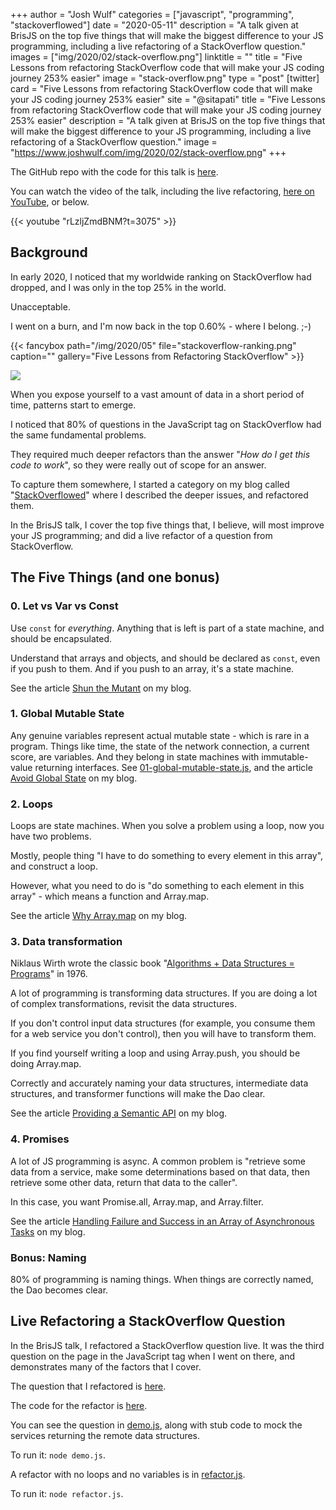 +++
author = "Josh Wulf"
categories = ["javascript", "programming", "stackoverflowed"]
date = "2020-05-11"
description = "A talk given at BrisJS on the top five things that will make the biggest difference to your JS programming, including a live refactoring of a StackOverflow question."
images = ["img/2020/02/stack-overflow.png"]
linktitle = ""
title = "Five Lessons from refactoring StackOverflow code that will make your JS coding journey 253% easier"
image = "stack-overflow.png"
type = "post"
[twitter]
  card = "Five Lessons from refactoring StackOverflow code that will make your JS coding journey 253% easier"
  site = "@sitapati"
  title = "Five Lessons from refactoring StackOverflow code that will make your JS coding journey 253% easier"
  description = "A talk given at BrisJS on the top five things that will make the biggest difference to your JS programming, including a live refactoring of a StackOverflow question."
  image = "https://www.joshwulf.com/img/2020/02/stack-overflow.png"
+++

The GitHub repo with the code for this talk is [here](https://github.com/jwulf/five-things-from-stackoverflow-brisjs). 

You can watch the video of the talk, including the live refactoring, [here on YouTube](https://youtu.be/rLzljZmdBNM?t=3075), or below.

{{< youtube "rLzljZmdBNM?t=3075" >}}

## Background

In early 2020, I noticed that my worldwide ranking on StackOverflow had dropped, and I was only in the top 25% in the world. 

Unacceptable.

I went on a burn, and I'm now back in the top 0.60% - where I belong. ;-)

{{< fancybox path="/img/2020/05" file="stackoverflow-ranking.png" caption="" gallery="Five Lessons from Refactoring StackOverflow" >}}

![](img/2020/05/stackoverflow-ranking.png)

When you expose yourself to a vast amount of data in a short period of time, patterns start to emerge. 

I noticed that 80% of questions in the JavaScript tag on StackOverflow had the same fundamental problems.

They required much deeper refactors than the answer "_How do I get this code to work_", so they were really out of scope for an answer. 

To capture them somewhere, I started a category on my blog called "[StackOverflowed](https://www.joshwulf.com/categories/stackoverflowed/)" where I described the deeper issues, and refactored them.

In the BrisJS talk, I cover the top five things that, I believe, will most improve your JS programming; and did a live refactor of a question from StackOverflow.

## The Five Things (and one bonus)

### 0. Let vs Var vs Const

Use `const` for _everything_. Anything that is left is part of a state machine, and should be encapsulated.

Understand that arrays and objects, and should be declared as `const`, even if you push to them. And if you push to an array, it's a state machine.

See the article [Shun the Mutant](https://www.joshwulf.com/blog/2020/02/shun-the-mutant/) on my blog.

### 1. Global Mutable State

Any genuine variables represent actual mutable state - which is rare in a program. Things like time, the state of the network connection, a current score, are variables. And they belong in state machines with immutable-value returning interfaces. See [01-global-mutable-state.js](https://github.com/jwulf/five-things-from-stackoverflow-brisjs/blob/master/01-global-mutable-state.js), and the article [Avoid Global State]( https://www.joshwulf.com/blog/2020/02/avoid-global-state/) on my blog.

### 2. Loops

Loops are state machines. When you solve a problem using a loop, now you have two problems. 

Mostly, people thing "I have to do something to every element in this array", and construct a loop.

However, what you need to do is "do something to each element in this array" - which means a function and Array.map. 

See the article [Why Array.map](https://www.joshwulf.com/blog/2020/03/why-array-map/) on my blog.

### 3. Data transformation

Niklaus Wirth wrote the classic book "[Algorithms + Data Structures = Programs](https://en.wikipedia.org/wiki/Algorithms_%2B_Data_Structures_%3D_Programs)" in 1976.

A lot of programming is transforming data structures. If you are doing a lot of complex transformations, revisit the data structures.

If you don't control input data structures (for example, you consume them for a web service you don't control), then you will have to transform them.

If you find yourself writing a loop and using Array.push, you should be doing Array.map.

Correctly and accurately naming your data structures, intermediate data structures, and transformer functions will make the Dao clear.

See the article [Providing a Semantic API](https://www.joshwulf.com/blog/2020/02/providing-a-semantic-api/
) on my blog.

### 4. Promises

A lot of JS programming is async. A common problem is "retrieve some data from a service, make some determinations based on that data, then retrieve some other data, return that data to the caller".

In this case, you want Promise.all, Array.map, and Array.filter.

See the article [Handling Failure and Success in an Array of Asynchronous Tasks](https://www.joshwulf.com/blog/2020/03/array-async-failure/) on my blog.

### Bonus: Naming

80% of programming is naming things. When things are correctly named, the Dao becomes clear.

## Live Refactoring a StackOverflow Question

In the BrisJS talk, I refactored a StackOverflow question live. It was the third question on the page in the JavaScript tag when I went on there, and demonstrates many of the factors that I cover.

The question that I refactored is [here](https://stackoverflow.com/questions/61724541/array-of-promises-in-a-promise-array/61727830#61727830).

The code for the refactor is [here](https://github.com/jwulf/five-things-from-stackoverflow-brisjs).

You can see the question in [demo.js](https://github.com/jwulf/five-things-from-stackoverflow-brisjs/blob/master/demo.js), along with stub code to mock the services returning the remote data structures.

To run it: `node demo.js`.

A refactor with no loops and no variables is in [refactor.js](https://github.com/jwulf/five-things-from-stackoverflow-brisjs/blob/master/refactor.js).

To run it: `node refactor.js`.